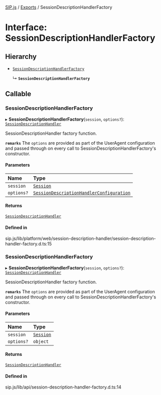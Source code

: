 [SIP.js](../README.md) / [Exports](../modules.md) / SessionDescriptionHandlerFactory

# Interface: SessionDescriptionHandlerFactory

## Hierarchy

- [`SessionDescriptionHandlerFactory`](SessionDescriptionHandlerFactory.md)

  ↳ **`SessionDescriptionHandlerFactory`**

## Callable

### SessionDescriptionHandlerFactory

▸ **SessionDescriptionHandlerFactory**(`session`, `options?`): [`SessionDescriptionHandler`](../classes/SessionDescriptionHandler.md)

SessionDescriptionHandler factory function.

**`remarks`**
The `options` are provided as part of the UserAgent configuration
and passed through on every call to SessionDescriptionHandlerFactory's constructor.

#### Parameters

| Name | Type |
| :------ | :------ |
| `session` | [`Session`](../classes/Session.md) |
| `options?` | [`SessionDescriptionHandlerConfiguration`](SessionDescriptionHandlerConfiguration.md) |

#### Returns

[`SessionDescriptionHandler`](../classes/SessionDescriptionHandler.md)

#### Defined in

sip.js/lib/platform/web/session-description-handler/session-description-handler-factory.d.ts:15

### SessionDescriptionHandlerFactory

▸ **SessionDescriptionHandlerFactory**(`session`, `options?`): [`SessionDescriptionHandler`](SessionDescriptionHandler.md)

SessionDescriptionHandler factory function.

**`remarks`**
The `options` are provided as part of the UserAgent configuration
and passed through on every call to SessionDescriptionHandlerFactory's constructor.

#### Parameters

| Name | Type |
| :------ | :------ |
| `session` | [`Session`](../classes/Session.md) |
| `options?` | `object` |

#### Returns

[`SessionDescriptionHandler`](SessionDescriptionHandler.md)

#### Defined in

sip.js/lib/api/session-description-handler-factory.d.ts:14
